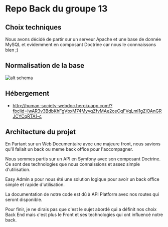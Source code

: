 # Repo Back du groupe 13

## Choix techniques

Nous avons décidé de partir sur un serveur Apache et une base de donnée MySQL et evidemment en composant Doctrine car nous le connnaissons bien ;)

## Normalisation de la base

![alt schema](https://i.goopics.net/aDerA.jpg)

## Hébergement 

+ http://human-society-webdoc.herokuapp.com/?fbclid=IwAR3v3BdbKhFgVbxM74MyvqZfvMAe2ceCqFVqLml1gZiOAnGRJCYCqRTA1-c

## Architecture du projet

En Partant sur un Web Documentaire avec une majeure front, nous savions qu'il fallait un back ou meme back office pour l'accompagner.

Nous sommes partis sur un API en Symfony avec son composant Doctrine. 
Ce sont des technologies que nous connaissions et assez simple d'utilisation.

Easy Admin a pour nous été une solution logique pour avoir un back office simple et rapide d'utilisation.

La documentation de notre code est dû à API Platform avec nos routes qui seront disponible.

Pour finir, je ne dirais pas que c'est le sujet abordé qui a définit nos choix Back End mais c'est plus le Front et ses technologies qui ont influencé notre back.
